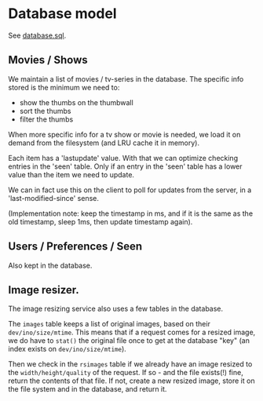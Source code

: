 # Database model

See [database.sql](database.sql).

## Movies / Shows

We maintain a list of movies / tv-series in the database. The
specific info stored is the minimum we need to:

- show the thumbs on the thumbwall
- sort the thumbs
- filter the thumbs

When more specific info for a tv show or movie is needed, we
load it on demand from the filesystem (and LRU cache it in memory).

Each item has a 'lastupdate' value. With that we can optimize checking
entries in the 'seen' table. Only if an entry in the 'seen' table has
a lower value than the item we need to update.

We can in fact use this on the client to poll for updates from the server,
in a 'last-modified-since' sense.

(Implementation note: keep the timestamp in ms, and if it is the same as
 the old timestamp, sleep 1ms, then update timestamp again).

## Users / Preferences / Seen

Also kept in the database.

## Image resizer.

The image resizing service also uses a few tables in the database.

The `images` table keeps a list of original images, based on their
`dev/ino/size/mtime`. This means that if a request comes for a resized
image, we do have to `stat()` the original file once to get at the
database "key" (an index exists on `dev/ino/size/mtime`).

Then we check in the `rsimages` table if we already have an image resized
to the `width/height/quality` of the request. If so - and the file
exists(!) fine, return the contents of that file. If not, create
a new resized image, store it on the file system and in the database,
and return it.

